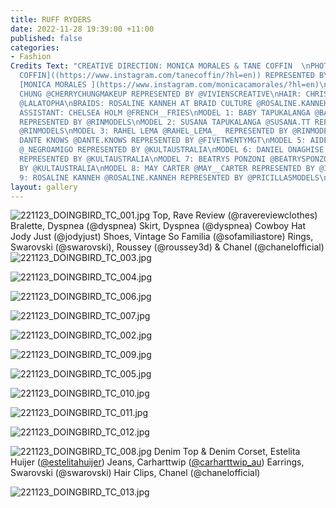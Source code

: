 ```yaml
---
title: RUFF RYDERS
date: 2022-11-28 19:39:00 +11:00
published: false
categories:
- Fashion
Credits Text: "CREATIVE DIRECTION: MONICA MORALES & TANE COFFIN  \nPHOTOGRAPHY: [TANE
  COFFIN]((https://www.instagram.com/tanecoffin/?hl=en)) REPRESENTED BY @VIVIENSCREATIVE\nSTYLING:
  [MONICA MORALES ](https://www.instagram.com/monicacamorales/?hl=en)\nMAKEUP: CHERRY
  CHUNG @CHERRYCHUNGMAKEUP REPRESENTED BY @VIVIENSCREATIVE\nHAIR: CHRISTOPHER BRYNE
  @LALATOPHA\nBRAIDS: ROSALINE KANNEH AT BRAID CULTURE @ROSALINE.KANNEH @BRAIDCULTURE.AU\nSTYLING
  ASSISTANT: CHELSEA HOLM @FRENCH__FRIES\nMODEL 1: BABY TAPUKALANGA @BABYTAPUKALANGA
  REPRESENTED BY @RINMODELS\nMODEL 2: SUSANA TAPUKALANGA @SUSANA.TT REPRESENTED BY
  @RINMODELS\nMODEL 3: RAHEL LEMA @RAHEL_LEMA_  REPRESENTED BY @RINMODELS\nMODEL 4:
  DANTE KNOWS @DANTE.KNOWS REPRESENTED BY @FIVETWENTYMGT\nMODEL 5: AIDEN OUMA-MACHIO
  @_NEGROAMIGO REPRESENTED BY @KULTAUSTRALIA\nMODEL 6: DANIEL ONAGHISE @EMERALD.XV
  REPRESENTED BY @KULTAUSTRALIA\nMODEL 7: BEATRYS PONZONI @BEATRYSPONZONI_ REPRESENTED
  BY @KULTAUSTRALIA\nMODEL 8: MAY CARTER @MAY__CARTER REPRESENTED BY @IMGMODELS\nMODEL
  9: ROSALINE KANNEH @ROSALINE.KANNEH REPRESENTED BY @PRICILLASMODELS\n"
layout: gallery
---
```



![221123_DOINGBIRD_TC_001.jpg](/uploads/221123_DOINGBIRD_TC_001.jpg)
Top, Rave Review (@ravereviewclothes)
Bralette, Dyspnea (@dyspnea)
Skirt, Dyspnea (@dyspnea)
Cowboy Hat Jody Just (@jodyjust)
Shoes, Vintage So Familia (@sofamiliastore)
Rings, Swarovski (@swarovski), Roussey (@roussey3d) & Chanel  (@chanelofficial)
![221123_DOINGBIRD_TC_003.jpg](/uploads/221123_DOINGBIRD_TC_003.jpg)

![221123_DOINGBIRD_TC_004.jpg](/uploads/221123_DOINGBIRD_TC_004.jpg)

![221123_DOINGBIRD_TC_006.jpg](/uploads/221123_DOINGBIRD_TC_006.jpg)

![221123_DOINGBIRD_TC_007.jpg](/uploads/221123_DOINGBIRD_TC_007.jpg)


![221123_DOINGBIRD_TC_002.jpg](/uploads/221123_DOINGBIRD_TC_002.jpg)

![221123_DOINGBIRD_TC_009.jpg](/uploads/221123_DOINGBIRD_TC_009.jpg)

![221123_DOINGBIRD_TC_005.jpg](/uploads/221123_DOINGBIRD_TC_005.jpg)

![221123_DOINGBIRD_TC_010.jpg](/uploads/221123_DOINGBIRD_TC_010.jpg)

![221123_DOINGBIRD_TC_011.jpg](/uploads/221123_DOINGBIRD_TC_011.jpg)

![221123_DOINGBIRD_TC_012.jpg](/uploads/221123_DOINGBIRD_TC_012.jpg)

![221123_DOINGBIRD_TC_008.jpg](/uploads/221123_DOINGBIRD_TC_008.jpg)
Denim Top & Denim Corset, Estelita Huijer ([@estelitahuijer](https://www.instagram.com/estelitaisbeautiful/?hl=en))
Jeans, Carharttwip ([@carharttwip_au](https://www.carhartt-wip.com.au))
Earrings, Swarovski (@swarovski)
Hair Clips, Chanel (@chanelofficial)

![221123_DOINGBIRD_TC_013.jpg](/uploads/221123_DOINGBIRD_TC_013.jpg)
